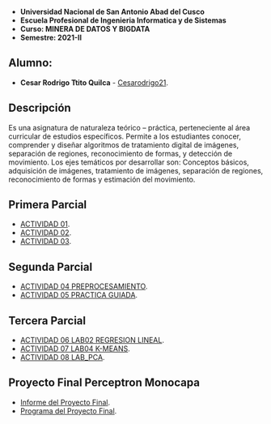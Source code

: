 
- **Universidad Nacional de San Antonio Abad del Cusco**
- **Escuela Profesional de Ingenieria Informatica y de Sistemas**
- **Curso:  MINERA DE DATOS Y BIGDATA**
- **Semestre: 2021-II**

## Alumno: 

- **Cesar Rodrigo Ttito Quilca** - [Cesarodrigo21](https://github.com/cesarodrigo21).

## Descripción 
Es una asignatura de naturaleza teórico – práctica, perteneciente al área curricular de estudios
específicos. Permite a los estudiantes conocer, comprender y diseñar algoritmos de tratamiento
digital de imágenes, separación de regiones, reconocimiento de formas, y detección de
movimiento.
Los ejes temáticos por desarrollar son: Conceptos básicos, adquisición de imágenes, tratamiento
de imágenes, separación de regiones, reconocimiento de formas y estimación del movimiento.

## Primera Parcial
- [ACTIVIDAD 01](https://github.com/cesarodrigo21/BIGDATA2021/tree/main/ACTIVIDAD01).
- [ACTIVIDAD 02](https://github.com/cesarodrigo21/BIGDATA2021/tree/main/ACTIVIDAD02). 
- [ACTIVIDAD 03](https://github.com/cesarodrigo21/BIGDATA2021/tree/main/ACTIVIDAD03).

## Segunda Parcial
- [ACTIVIDAD 04 PREPROCESAMIENTO](https://github.com/cesarodrigo21/BIGDATA2021/tree/main/ACTIVIDAD04_PREPROCESAMIENTO).
- [ACTIVIDAD 05 PRACTICA GUIADA](https://github.com/cesarodrigo21/BIGDATA2021/tree/main/ACTIVIDAD05_PRACTICA%20GUIADA). 

## Tercera Parcial
- [ACTIVIDAD 06 LAB02 REGRESION LINEAL](https://github.com/cesarodrigo21/BIGDATA2021/blob/main/ACTIVIDAD06_LAB02_REGRESION_LINEAL/Resolucion_Lab02.ipynb).
- [ACTIVIDAD 07 LAB04 K-MEANS](https://github.com/cesarodrigo21/BIGDATA2021/blob/main/ACTIVIDAD07_LAB04_K-MEANS/Resolucion_Lab04.ipynb).
- [ACTIVIDAD 08 LAB_PCA](https://github.com/cesarodrigo21/BIGDATA2021/blob/main/ACTIVIDAD08_LAB_PCA/Resolucion_LabPCA.ipynb).


## Proyecto Final Perceptron Monocapa

- [Informe del Proyecto Final](https://github.com/cesarodrigo21/BIGDATA2021/blob/main/PROYECTO_FINAL/Mineria%20de%20datos%20bigdata.pdf).
- [Programa del Proyecto Final](https://github.com/cesarodrigo21/BIGDATA2021/blob/main/PROYECTO_FINAL/PERCEPTRON_MONOCAPA_PYSPARK.ipynb).




